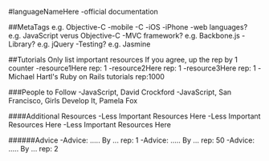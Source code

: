 #languageNameHere
-official documentation

##MetaTags e.g. Objective-C
-mobile
-C
-iOS
-iPhone
-web languages? e.g. JavaScript verus Objective-C
-MVC framework? e.g. Backbone.js
-Library? e.g. jQuery
-Testing? e.g. Jasmine

##Tutorials
Only list important resources
If you agree, up the rep by 1 counter
-resource1Here rep: 1
-resource2Here rep: 1
-resource3Here rep: 1
-Michael Hartl's Ruby on Rails tutorials rep:1000

###People to Follow
-JavaScript, David Crockford
-JavaScript, San Francisco, Girls Develop It, Pamela Fox


####Additional Resources
-Less Important Resources Here
-Less Important Resources Here
-Less Important Resources Here

######Advice
-Advice: ..... By ... rep: 1
-Advice: ..... By ... rep: 50
-Advice: ..... By ... rep: 2
